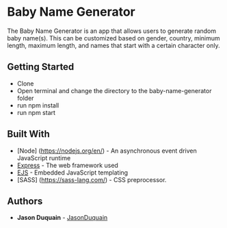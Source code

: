 # Baby Name Generator

The Baby Name Generator is an app that allows users to generate random baby name(s). This can be customized based on gender, country, minimum length, maximum length, and names that start with a certain character only.

## Getting Started

* Clone
* Open terminal and change the directory to the baby-name-generator folder
* run npm install
* run npm start

## Built With

* [Node] (https://nodejs.org/en/) - An asynchronous event driven JavaScript runtime
* [Express](https://expressjs.com/) - The web framework used
* [EJS](https://ejs.co/) - Embedded JavaScript templating
* [SASS] (https://sass-lang.com/) - CSS preprocessor.


## Authors

* **Jason Duquain** - [JasonDuquain](https://https://github.com/JasonDuquain)
